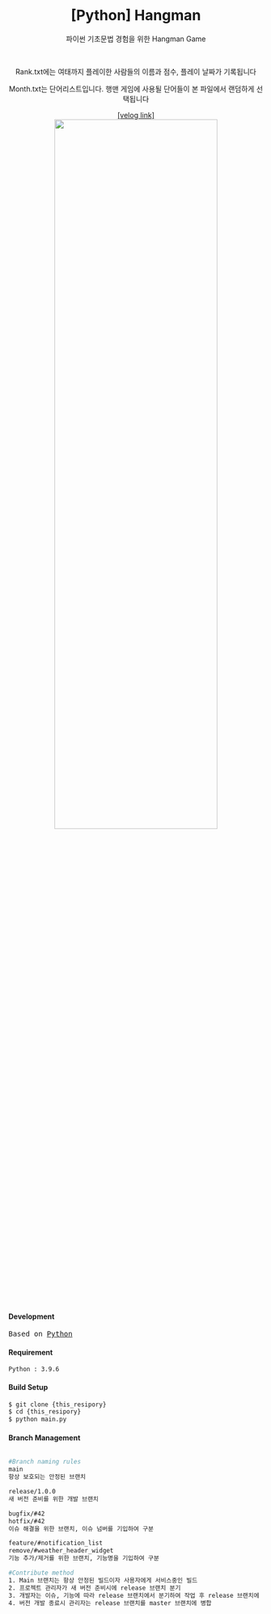 <div align="center">
    <br/>
    <h1>[Python] Hangman</h1>
    <p>파이썬 기초문법 경험을 위한 Hangman Game</p><br/>
    <p>Rank.txt에는 여태까지 플레이한 사람들의 이름과 점수, 플레이 날짜가 기록됩니다<p>
    <p>Month.txt는 단어리스트입니다. 행맨 게임에 사용될 단어들이 본 파일에서 랜덤하게 선택됩니다</p>
    <a href="https://velog.io/@coby/PythonHang-man-%EA%B2%8C%EC%9E%84%EB%A7%8C%EB%93%A4%EA%B8%B0-1">[velog link]</a>
    <br/>
</div>

<div align="center">
<img src="https://user-images.githubusercontent.com/77195428/156133630-07300bbb-e5e6-42a0-be87-c3d69c727b60.gif" width = "80%" height = "60%">
</div>


#### Development
<pre class="highlight highlight-html">
Based on <a href="">Python</a>
</pre>

#### Requirement
```
Python : 3.9.6
```

#### Build Setup
```bash
$ git clone {this_resipory}
$ cd {this_resipory}
$ python main.py

```

#### Branch Management
```bash

#Branch naming rules
main
항상 보호되는 안정된 브랜치

release/1.0.0
새 버전 준비를 위한 개발 브랜치

bugfix/#42
hotfix/#42
이슈 해결을 위한 브랜치, 이슈 넘버를 기입하여 구분

feature/#notification_list
remove/#weather_header_widget
기능 추가/제거를 위한 브랜치, 기능명을 기입하여 구분

#Contribute method
1. Main 브랜치는 항상 안정된 빌드이자 사용자에게 서비스중인 빌드
2. 프로젝트 관리자가 새 버전 준비시에 release 브랜치 분기
3. 개발자는 이슈, 기능에 따라 release 브랜치에서 분기하여 작업 후 release 브랜치에 Pull request
4. 버전 개발 종료시 관리자는 release 브랜치를 master 브랜치에 병합

```
